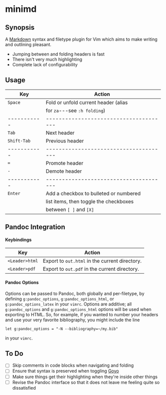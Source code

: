 # minimd

## Synopsis

A [Markdown](https://commonmark.org/) syntax and filetype plugin for Vim which aims to make writing and outlining pleasant.

- Jumping between and folding headers is fast
- There isn't very much highlighting
- Complete lack of configurability

## Usage

| Key         | Action                                 |
| ----------- | -------------------------------------- |
| `Space`     | Fold or unfold current header (alias   |
|             | for `za`---see `:h folding`)           |
| ----------- | -------------------------------------- |
| `Tab`       | Next header                            |
| `Shift-Tab` | Previous header                        |
| ----------- | -------------------------------------- |
| `=`         | Promote header                         |
| `-`         | Demote header                          |
| ----------- | -------------------------------------- |
| `Enter`     | Add a checkbox to bulleted or numbered |
|             | list items, then toggle the checkboxes |
|             | between `[ ]` and `[X]`                |

## Pandoc Integration

#### Keybindings

| Key            | Action                                         |
| -------------- | ---------------------------------------------- |
| `<Leader>html` | Export to `out.html` in the current directory. |
| `<Leader>pdf`  | Export to `out.pdf` in the current directory.  |

#### Pandoc Options

Options can be passed to Pandoc, both globally and per-filetype, by defining `g:pandoc_options`, `g:pandoc_options_html`, or `g:pandoc_options_latex` in your `vimrc`.  Options are additive; all `g:pandoc_options` and `g:pandoc_options_html` options will be used when exporting to HTML.  So, for example, if you wanted to number your headers and use your very favorite bibliography, you might include the line

    let g:pandoc_options = "-N --bibliography=~/my.bib"

in your `vimrc`.

## To Do

- [ ] Skip comments in code blocks when navigating and folding
- [ ] Ensure that syntax is preserved when toggling [Goyo](https://github.com/junegunn/goyo.vim)
- [ ] Make sure things get their highlighting when they're inside other things
- [ ] Revise the Pandoc interface so that it does not leave me feeling quite so dissatisfied
